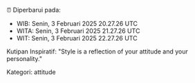 ⏰ Diperbarui pada:
- WIB: Senin, 3 Februari 2025 20.27.26 UTC
- WITA: Senin, 3 Februari 2025 21.27.26 UTC
- WIT: Senin, 3 Februari 2025 22.27.26 UTC

Kutipan Inspiratif:
"Style is a reflection of your attitude and your personality."


Kategori: attitude

